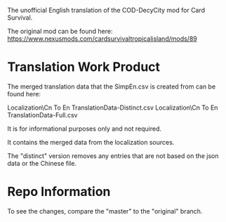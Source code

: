 The unofficial English translation of the COD-DecyCity mod for Card Survival.  

The original mod can be found here: 
https://www.nexusmods.com/cardsurvivaltropicalisland/mods/89

# Translation Work Product

The merged translation data that the SimpEn.csv is created from can be found here:

Localization\Cn To En TranslationData-Distinct.csv
Localization\Cn To En TranslationData-Full.csv

It is for informational purposes only and not required.

It contains the merged data from the localization sources.

The "distinct" version removes any entries that are not based on the json data or the Chinese file.

# Repo Information
To see the changes, compare the "master" to the "original" branch.

